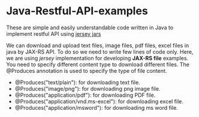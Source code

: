 # Java-Restful-API-examples

These are simple and easily understandable code written in Java to implement restful API using [jersey jars](https://drive.google.com/drive/folders/1z8mTRDwf9MF_L1Sq0fpXcivhHJrqMhOV)

We can download and upload text files, image files, pdf files, excel files in java by JAX-RS API. To do so we need to write few lines of code only. Here, we are using _jersey_ implementation for developing **JAX-RS file** examples.
You need to specify different content type to download different files. The @Produces annotation is used to specify the type of file content.


* @Produces("text/plain"): for downloading text file.
* @Produces("image/png"): for downloading png image file.
* @Produces("application/pdf"): for downloading PDF file.
* @Produces("application/vnd.ms-excel"): for downloading excel file.
* @Produces("application/msword"): for downloading ms word file.

